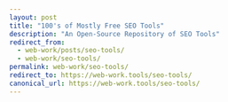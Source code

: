 ```yaml
---
layout: post
title: "100's of Mostly Free SEO Tools"
description: "An Open-Source Repository of SEO Tools"
redirect_from:
  - web-work/posts/seo-tools/
  - web-work/seo-tools/
permalink: web-work/seo-tools/
redirect_to: https://web-work.tools/seo-tools/
canonical_url: https://web-work.tools/seo-tools/
---
```

